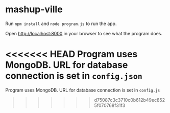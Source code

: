 # mashup-ville

Run <code>npm install</code> and  <code>node program.js</code> to run the app.

Open [http://localhost:8000](http://localhost:8000) in your browser to see what the program does.

<<<<<<< HEAD
Program uses MongoDB. URL for database connection is set in <code>config.json</code>
=======
Program uses MongoDB. URL for database connection is set in <code>config.js</code>
>>>>>>> d75087c3c3710c0b612b49ec8525f070768f31f3
